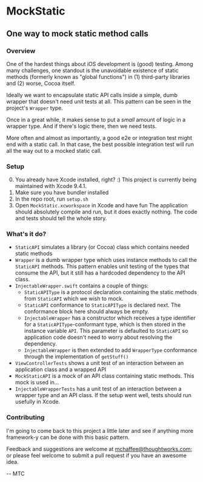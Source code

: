# MockStatic
## One way to mock static method calls

### Overview
One of the hardest things about iOS development is (good) testing.  Among many challenges, one standout is the unavoidable 
existence of static methods (formerly known as "global functions") in (1) third-party libraries and (2) worse, Cocoa itself.

Ideally we want to encapsulate static API calls inside a simple, dumb wrapper that doesn't need unit tests at all.
This pattern can be seen in the project's `Wrapper` type.

Once in a great while, it makes sense to put a *small* amount of logic in a wrapper type.  And if there's logic there,
then we need tests.  

More often and almost as importantly, a good e2e or integration test might end with a static call.  In that case, the best 
possible integration test will run all the way out to a mocked static call.

### Setup
0. You already have Xcode installed, right?  :)  This project is currently being maintained with Xcode 9.4.1.
1. Make sure you have bundler installed
2. In the repo root, run `setup.sh`
3. Open `MockStatic.xcworkspace` in Xcode and have fun
The application should absolutely compile and run, but it does exactly nothing.  The code and tests should tell the whole story.

### What's it do?
- `StaticAPI` simulates a library (or Cocoa) class which contains needed static methods
- `Wrapper` is a dumb wrapper type which uses instance methods to call the `StaticAPI` methods.  This pattern enables unit
testing of the types that consume the API, but it still has a hardcoded dependency to the API class.
- `InjectableWrapper.swift` contains a couple of things:
  - `StaticAPIType` is a protocol declaration containing the static methods from `StaticAPI` which we wish to mock.  
  - `StaticAPI` conformance to `StaticAPIType` is declared next.  The conformance block here should always be empty.
  - `InjectableWrapper` has a constructor which receives a type identifier for a `StaticAPIType`-conformant type, 
which is then stored in the instance variable `API`.  This parameter is defaulted to `StaticAPI` so application code doesn't
need to worry about resolving the dependency.
  - `InjectableWrapper` is then extended to add `WrapperType` conformance through the implementation of `getStuff()`
- `ViewControllerTests` shows a unit test of an interaction between an application class and a wrapped API
- `MockStaticAPI` is a mock of an API class containing static methods.  This mock is used in...
- `InjectableWrapperTests` has a unit test of an interaction between a wrapper type and an API class.
If the setup went well, tests should run usefully in Xcode.

### Contributing
I'm going to come back to this project a little later and see if anything more framework-y can be done with this basic pattern.

Feedback and suggestions are welcome at mchaffee@thoughtworks.com; or please feel welcome to submit a pull request if you have
an awesome idea.

-- MTC

